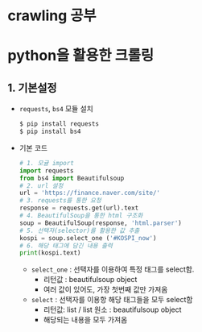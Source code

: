 # crawling 공부
# python을 활용한 크롤링

## 1. 기본설정

- `requests`, `bs4` 모듈 설치

  ```bash
  $ pip install requests
  $ pip install bs4
  
  
  ```

- 기본 코드

  ```python
  # 1. 모귤 import 
  import requests
  from bs4 import Beautifulsoup
  # 2. url 설정
  url = 'https://finance.naver.com/site/'
  # 3. requests를 통한 요청
  response = requests.get(url).text
  # 4. BeautifulSoup을 통한 html 구조화
  soup = BeautifulSoup(response, 'html.parser')
  # 5. 선택자(selector)를 활용한 값 추출
  kospi = soup.select_one ('#KOSPI_now')
  # 6. 해당 태그에 담긴 내용 출력
  print(kospi.text)
  ```

  - `select_one` : 선택자를 이용하여 특정 태그를 select함.
    - 리턴값 : beautifulsoup object
    - 여러 값이 있어도, 가장 첫번째 값만 가져옴
  - `select` : 선택자를 이용항 해당 태그들을 모두 select함
    - 리턴값: list / list 원소 : beautifulsoup object 
    - 해당되는 내용을 모두 가져옴  

